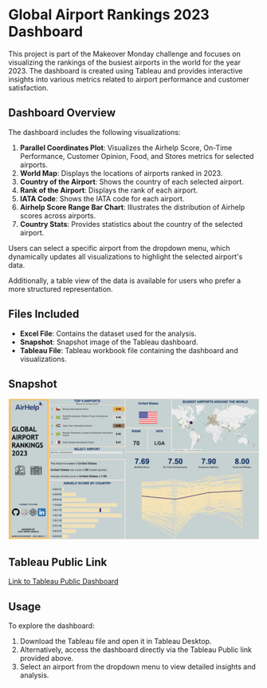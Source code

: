 # Global Airport Rankings 2023 Dashboard

This project is part of the Makeover Monday challenge and focuses on visualizing the rankings of the busiest airports in the world for the year 2023. The dashboard is created using Tableau and provides interactive insights into various metrics related to airport performance and customer satisfaction.

## Dashboard Overview

The dashboard includes the following visualizations:

1. **Parallel Coordinates Plot**: Visualizes the Airhelp Score, On-Time Performance, Customer Opinion, Food, and Stores metrics for selected airports.
2. **World Map**: Displays the locations of airports ranked in 2023.
3. **Country of the Airport**: Shows the country of each selected airport.
4. **Rank of the Airport**: Displays the rank of each airport.
5. **IATA Code**: Shows the IATA code for each airport.
6. **Airhelp Score Range Bar Chart**: Illustrates the distribution of Airhelp scores across airports.
7. **Country Stats**: Provides statistics about the country of the selected airport.

Users can select a specific airport from the dropdown menu, which dynamically updates all visualizations to highlight the selected airport's data.

Additionally, a table view of the data is available for users who prefer a more structured representation.

## Files Included

- **Excel File**: Contains the dataset used for the analysis.
- **Snapshot**: Snapshot image of the Tableau dashboard.
- **Tableau File**: Tableau workbook file containing the dashboard and visualizations.

## Snapshot

![Dashboard Snapshot](Snapshot.png)

## Tableau Public Link

[Link to Tableau Public Dashboard](https://public.tableau.com/views/GlobalAirportRankingsAirHelpMOM2024Week17/AirHelp_Analysis?:language=en-US&:sid=&:display_count=n&:origin=viz_share_link)

## Usage

To explore the dashboard:

1. Download the Tableau file and open it in Tableau Desktop.
2. Alternatively, access the dashboard directly via the Tableau Public link provided above.
3. Select an airport from the dropdown menu to view detailed insights and analysis.

